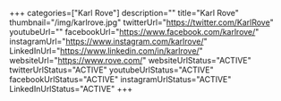 +++
categories=["Karl Rove"]
description=""
title="Karl Rove"
thumbnail="/img/karlrove.jpg"
twitterUrl="https://twitter.com/KarlRove"
youtubeUrl=""
facebookUrl="https://www.facebook.com/karlrove/"
instagramUrl="https://www.instagram.com/karlrove/"
LinkedInUrl="https://www.linkedin.com/in/karlrove/"
websiteUrl="https://www.rove.com/"
websiteUrlStatus="ACTIVE"
twitterUrlStatus="ACTIVE"
youtubeUrlStatus="ACTIVE"
facebookUrlStatus="ACTIVE"
instagramUrlStatus="ACTIVE"
LinkedInUrlStatus="ACTIVE"
+++

